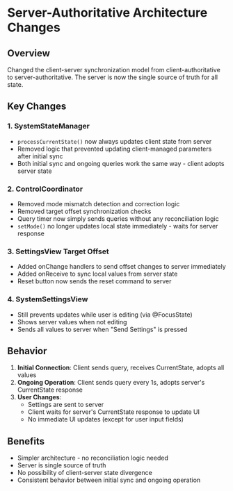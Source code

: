 # Server-Authoritative Architecture Changes

## Overview
Changed the client-server synchronization model from client-authoritative to server-authoritative. The server is now the single source of truth for all state.

## Key Changes

### 1. **SystemStateManager** 
- `processCurrentState()` now always updates client state from server
- Removed logic that prevented updating client-managed parameters after initial sync
- Both initial sync and ongoing queries work the same way - client adopts server state

### 2. **ControlCoordinator**
- Removed mode mismatch detection and correction logic
- Removed target offset synchronization checks
- Query timer now simply sends queries without any reconciliation logic
- `setMode()` no longer updates local state immediately - waits for server response

### 3. **SettingsView Target Offset**
- Added onChange handlers to send offset changes to server immediately
- Added onReceive to sync local values from server state
- Reset button now sends the reset command to server

### 4. **SystemSettingsView**
- Still prevents updates while user is editing (via @FocusState)
- Shows server values when not editing
- Sends all values to server when "Send Settings" is pressed

## Behavior
1. **Initial Connection**: Client sends query, receives CurrentState, adopts all values
2. **Ongoing Operation**: Client sends query every 1s, adopts server's CurrentState response
3. **User Changes**: 
   - Settings are sent to server
   - Client waits for server's CurrentState response to update UI
   - No immediate UI updates (except for user input fields)

## Benefits
- Simpler architecture - no reconciliation logic needed
- Server is single source of truth
- No possibility of client-server state divergence
- Consistent behavior between initial sync and ongoing operation 
